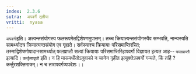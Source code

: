 ```yaml
---
index:  2.3.6
sutra:  अपवर्गे तृतीया
vritti:  nyasa
---
```


`अपवर्गः`इति। अत्यन्तसंयोगस्य फलरूपमेतद्विशेषणमुपात्तम्। तच्च क्रियात्यन्तसंयोगस्यैव सम्भवति, नान्यस्यति सामर्थ्यादत्र क्रियात्यन्तसंयोग एव गृह्यते। सर्वस्याश्च क्रियायाः परिसमाप्तिरस्ति; तस्माद्विशेषणोपादानसामर्थ्यात् फलप्राप्तौ सत्यां क्रियायाः परिसमाप्तिरिहापवर्गो विज्ञायत इत्यत आह-- `फलप्राप्तौ` इत्यादि। `कर्त्तृव्यावृतौ` इति। न हि मासमधीतोऽनुवाको न चानेन गृहीत इत्युक्तेऽपवर्गो गम्यते, किं तर्हि ? कर्त्तुरशक्तिमात्रम्। न च तत्रापवर्गव्यपदेशः।।

